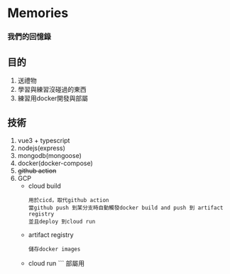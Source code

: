 # Memories

### 我們的回憶錄

## 目的
1. 送禮物
2. 學習與練習沒碰過的東西
3. 練習用docker開發與部屬
   
## 技術
1. vue3 + typescript
2. nodejs(express)
3. mongodb(mongoose)
4. docker(docker-compose)
5. <del>github action<del>
6. GCP
   * cloud build
        ```
        用於cicd，取代github action
        當github push 到某分支時自動觸發docker build and push 到 artifact registry
        並且deploy 到cloud run
        ```
   * artifact registry
        ```
        儲存docker images
        ```
   * cloud run 
         ```
        部屬用
        ```


